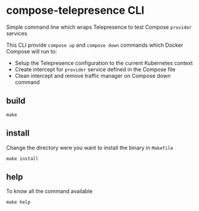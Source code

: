 # compose-telepresence CLI
Simple command line which wraps Telepresence to test Compose `provider` services

This CLI provide `compose up` and `compose down` commands which Docker Compose will run to:
- Setup the Telepresence configuration to the current Kubernetes context
- Create intercept for `provider` service defined in the Compose file
- Clean intercept and remove traffic manager on Compose down command

## build

```shell
make 
```
## install
Change the directory were you want to install the binary in `Makefile`
```shell
make install
```

## help
To know all the command available
```shell
make help
```